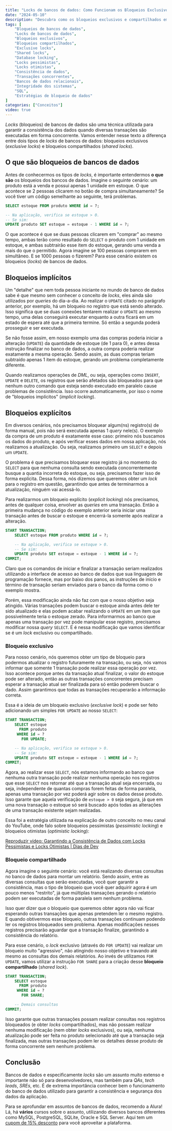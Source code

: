 ```yaml
---
title: "Locks de bancos de dados: Como Funcionam os Bloqueios Exclusivos e Compartilhados"
date: "2024-05-10"
description: "Descubra como os bloqueios exclusivos e compartilhados em bancos de dados garantem a consistência dos seus dados. Este texto explora o funcionamento dos locks de bancos de dados e sua importância para a integridade dos sistemas. Saiba como aplicar essas técnicas para evitar conflitos em transações concorrentes."
tags: [
    "Bloqueios de bancos de dados",
    "Locks de bancos de dados",
    "Bloqueios exclusivos",
    "Bloqueios compartilhados",
    "Exclusive locks",
    "Shared locks",
    "Database locking",
    "Locks pessimistas",
    "Locks otimistas",
    "Consistência de dados",
    "Transações concorrentes",
    "Bancos de dados relacionais",
    "Integridade dos sistemas",
    "SQL",
    "Estratégias de bloqueio de dados"
]
categories: ["Conceitos"]
video: true
---
```


_Locks_ (bloqueios) de bancos de dados são uma técnica utilizada para garantir a consistência dos dados quando diversas transações são executadas em forma concorrente. Vamos entender nesse texto a diferença entre dois tipos de _locks_ de bancos de dados: bloqueios exclusivos (_exclusive locks_) e bloqueios compartilhados (_shared locks_).

## O que são bloqueios de bancos de dados

Antes de conhecermos os tipos de _locks_, é importante entendermos **o que são** os bloqueios dos bancos de dados. Imagine o seguinte cenário: um produto está a venda e possui apenas 1 unidade em estoque. O que acontece se 2 pessoas clicarem no botão de compra simultaneamente? Se você tiver um código semelhante ao seguinte, terá problemas.

```sql
SELECT estoque FROM produto WHERE id = ?;

-- Na aplicação, verifica se estoque > 0.
-- Se sim:
UPDATE produto SET estoque = estoque - 1 WHERE id = ?;
```

O que acontece é que se duas pessoas clicarem em "comprar" ao mesmo tempo, ambas terão como resultado do `SELECT` o produto com 1 unidade em estoque, e ambas subtrairão esse item do estoque, gerando uma venda a mais do que o permitido.
Agora imagine se 100 pessoas comprarem em simultâneo. E se 1000 pessoas o fizerem? Para esse cenário existem os bloqueios (_locks_) de bancos de dados.

## Bloqueios implícitos

Um "detalhe" que nem toda pessoa iniciante no mundo de banco de dados sabe é que mesmo sem conhecer o conceito de _locks_, eles ainda são utilizados por _queries_ do dia-a-dia. Ao realizar o `UPDATE` citado no parágrafo anterior, por exemplo, há um bloqueio no registro que está sendo alterado. Isso significa que se duas conexões tentarem realizar o `UPDATE` ao mesmo tempo, uma delas conseguirá executar enquanto a outra ficará em um estado de espera até que a primeira termine. Só então a segunda poderá prosseguir e ser executada.

Se não fosse assim, em nosso exemplo uma das compras poderia iniciar a alteração (`UPDATE`) da quantidade de estoque (de 1 para 0), e antes dessa instrução finalizar no banco de dados, a outra compra poderia realizar exatamente a mesma operação. Sendo assim, as duas compras teriam subtraído apenas 1 item do estoque, gerando um problema completamente diferente.

Quando realizamos operações de _DML_, ou seja, operações como `INSERT`, `UPDATE` e `DELETE`, os registros que serão afetados são bloqueados para que nenhum outro comando que esteja sendo executado em paralelo cause problemas de consistência. Isso ocorre automaticamente, por isso o nome de "bloqueios implícitos" (_implicit locking_).

## Bloqueios explícitos

Em diversos cenários, nós precisamos bloquear algum(ns) registro(s) de forma manual, pois não será executada apenas 1 _query_ nele(s). O exemplo da compra de um produto é exatamente esse caso: primeiro nós buscamos os dados do produto, e após verificar esses dados em nossa aplicação, nós realizamos a atualização. Ou seja, realizamos primeiro um `SELECT` e depois um `UPDATE`.

O problema é que precisamos bloquear esse registro já no momento do `SELECT` para que nenhuma consulta sendo executada concorrentemente busque a quantia incorreta do estoque, ou seja, precisamos fazer isso de forma explícita. Dessa forma, nós dizemos que queremos obter um _lock_ para o registro em questão, garantindo que antes de terminarmos a atualização, ninguém vai acessá-lo.

Para realizarmos um bloqueio explícito (_explicit locking_) nós precisamos, antes de qualquer coisa, envolver as _queries_ em uma transação. Então a primeira mudança no código do exemplo anterior seria iniciar uma transação antes de buscar o estoque e encerrá-la somente após realizar a alteração.

```sql
START TRANSACTION;
    SELECT estoque FROM produto WHERE id = ?;

    -- Na aplicação, verifica se estoque > 0.
    -- Se sim:
    UPDATE produto SET estoque = estoque - 1 WHERE id = ?;
COMMIT;
```

Claro que os comandos de iniciar e finalizar a transação seriam realizados utilizando a interface de acesso ao banco de dados que sua linguagem de programação fornece, mas por baixo dos panos, as instruções de início e término de transação seriam enviados para o banco da forma como o exemplo mostra.

Porém, essa modificação ainda não faz com que o nosso objetivo seja atingido. Várias transações podem buscar o estoque ainda antes dele ter sido atualizado e elas podem acabar realizando o `UPDATE` em um item que possivelmente teria o estoque zerado. Para informarmos ao banco que apenas uma transação por vez pode manipular esse registro, precisamos modificar nossa _query_ `SELECT`. E é nessa modificação que vamos identificar se é um _lock_ exclusivo ou compartilhado.

### Bloqueio exclusivo

Para nosso cenário, nós queremos obter um tipo de bloqueio para podermos atualizar o registro futuramente na transação, ou seja, nós vamos informar que somente 1 transação pode realizar essa operação por vez. Isso acontece porque antes da transação atual finalizar, o valor do estoque pode ser alterado, então as outras transações concorrentes precisam esperar a transação atual ser finalizada para só então poderem buscar o dado. Assim garantimos que todas as transações recuperarão a informação correta.

Essa é a ideia de um bloqueio exclusivo (_exclusive lock_) e pode ser feito adicionando um simples `FOR UPDATE` ao nosso `SELECT`:

```sql
START TRANSACTION;
    SELECT estoque
      FROM produto
     WHERE id = ?
       FOR UPDATE;

    -- Na aplicação, verifica se estoque > 0.
    -- Se sim:
    UPDATE produto SET estoque = estoque - 1 WHERE id = ?;
COMMIT;
```

Agora, ao realizar esse `SELECT`, nós estamos informando ao banco que nenhuma outra transação pode realizar nenhuma operação nos registros que esse `SELECT` nos retornar até que a transação atual seja encerrada, ou seja, independente de quantas compras forem feitas de forma paralela, apenas uma transação por vez poderá agir sobre os dados desse produto. Isso garante que aquela verificação de `estoque > 0` seja segura, já que em uma nova transação o estoque só será buscado após todas as alterações de uma transação existente sejam realizadas.

Essa foi a estratégia utilizada na explicação de outro conceito no meu canal do YouTube, onde falo sobre bloqueios pessimistas (_pessimistic locking_) e bloqueios otimistas (_optimistic locking_): 

<lite-youtube videoid="BsCdPKNX8rc" style="background-image: url('https://i.ytimg.com/vi/BsCdPKNX8rc/hqdefault.jpg');">
    <a href="https://youtube.com/watch?v=BsCdPKNX8rc" class="lty-playbtn" title="Reproduzir vídeo">
        <span class="lyt-visually-hidden">Reproduzir vídeo: Garantindo a Consistência de Dados com Locks Pessimistas e Locks Otimistas | Dias de Dev</span>
    </a>
</lite-youtube>

### Bloqueio compartilhado

Agora imagine o seguinte cenário: você está realizando diversas consultas no banco de dados para montar um relatório. Sendo assim, entre as diversas consultas que serão executadas, você quer garantir a consistência, mas o tipo de bloqueio que você quer adquirir agora é um pouco menos "restrito", já que múltiplas transações gerando o relatório podem ser executadas de forma paralela sem nenhum problema.

Isso quer dizer que o bloqueio que queremos obter agora não vai ficar esperando outras transações que apenas pretendem ler o mesmo registro. E quando obtivermos esse bloqueio, outras transações continuam podendo ler os registros bloqueados sem problema. Apenas modificações nesses registros precisarão aguardar que a transação finalize, garantindo a consistência do relatório.

Para esse cenário, o _lock_ exclusivo (através do `FOR UPDATE`) vai realizar um bloqueio muito "agressivo", não atingindo nosso objetivo e travando até mesmo as consultas dos demais relatórios. Ao invés de utilizamos `FOR UPDATE`, vamos utilizar a instrução `FOR SHARE` para a criação desse **bloqueio compartilhado** (_shared lock_).

```sql
START TRANSACTION;
    SELECT estoque
      FROM produto
     WHERE id = ?
       FOR SHARE;

    -- Demais consultas
COMMIT;
```

Isso garante que outras transações possam realizar consultas nos registros bloqueados (e obter _locks_ compartilhados), mas não possam realizar nenhuma modificação (nem obter _locks_ exclusivos), ou seja, nenhuma atualização pode ser feita no produto selecionado até que a transação seja finalizada, mas outras transações podem ler os detalhes desse produto de forma concorrente sem nenhum problema.

## Conclusão

Bancos de dados e especificamente _locks_ são um assunto muito extenso e importante não só para desenvolvedores, mas também para _QAs_, _tech leads_, _SREs_, etc. É de extrema importância conhecer bem o funcionamento do banco de dados utilizado para garantir a consistência e segurança dos dados da aplicação.

Para se aprofundar em assuntos de bancos de dados, recomendo a Alura! Lá, há **vários** cursos sobre o assunto, utilizando diversos bancos diferentes como MySQL, PostgreSQL, SQLite, Oracle e SQL Server. Aqui tem um [cupom de 15% desconto](https://tidd.ly/4d42Myb) para você aproveitar a plataforma.
